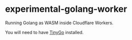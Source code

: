# experimental-golang-worker

Running Golang as WASM inside Cloudflare Workers.

You will need to have [TinyGo](https://tinygo.org/) installed.
